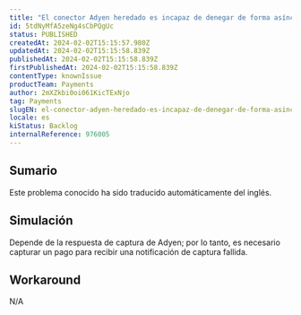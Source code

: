 ```yaml
---
title: "El conector Adyen heredado es incapaz de denegar de forma asíncrona la captura de pagos"
id: 5tdNyMfA5zeNg4sCbPQgUc
status: PUBLISHED
createdAt: 2024-02-02T15:15:57.980Z
updatedAt: 2024-02-02T15:15:58.839Z
publishedAt: 2024-02-02T15:15:58.839Z
firstPublishedAt: 2024-02-02T15:15:58.839Z
contentType: knownIssue
productTeam: Payments
author: 2mXZkbi0oi061KicTExNjo
tag: Payments
slugEN: el-conector-adyen-heredado-es-incapaz-de-denegar-de-forma-asincrona-la-captura-de-pagos
locale: es
kiStatus: Backlog
internalReference: 976005
---
```


## Sumario

<div class="alert alert-info">
  <p>Este problema conocido ha sido traducido automáticamente del inglés.</p>
</div>



## Simulación


Depende de la respuesta de captura de Adyen; por lo tanto, es necesario capturar un pago para recibir una notificación de captura fallida.



## Workaround


N/A





